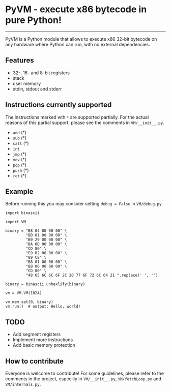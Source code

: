# PyVM - execute x86 bytecode in pure Python!

------------------

PyVM is a Python module that allows to execute x86 32-bit bytecode on any hardware where Python can run, with no external dependencies.

## Features

* 32-, 16- and 8-bit registers
* stack
* user memory
* stdin, stdout and stderr

## Instructions currently supported

The instructions  marked wth `*` are supported partially. For the actual reasons of this partial support, please see the comments in `VM/__init__.py`.

* `add` (*)
* `sub` (*)
* `call` (*)
* `int`
* `jmp` (*)
* `mov` (*)
* `pop` (*)
* `push` (*)
* `ret` (*)

## Example

Before running this you may consider setting `debug = False` in `VM/debug.py`.

	import binascii

	import VM

	binary = "B8 04 00 00 00" \
             "BB 01 00 00 00" \
             "B9 29 00 00 00" \
             "BA 0D 00 00 00" \
             "CD 80" \
             "E9 02 00 00 00" \
             "89 C8" \
             "B8 01 00 00 00" \
             "BB 00 00 00 00" \
             "CD 80" \
             "48 65 6C 6C 6F 2C 20 77 6F 72 6C 64 21 ".replace(' ', '')

    binary = binascii.unhexlify(binary)

    vm = VM.VM(1024)

    vm.mem.set(0, binary)
    vm.run()  # output: Hello, world!

## TODO

* Add segment registers
* Implement more instructions
* Add basic memory protection

## How to contribute

Everyone is welcome to contribute! For some guidelines, please refer to the comments in the project, especilly in `VM/__init__.py`, `VM/fetchLoop.py` and `VM/internals.py`.